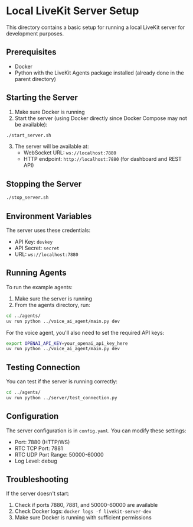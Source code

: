 # Local LiveKit Server Setup

This directory contains a basic setup for running a local LiveKit server for development purposes.

## Prerequisites

- Docker
- Python with the LiveKit Agents package installed (already done in the parent directory)

## Starting the Server

1. Make sure Docker is running
2. Start the server (using Docker directly since Docker Compose may not be available):

```bash
./start_server.sh
```

3. The server will be available at:
   - WebSocket URL: `ws://localhost:7880`
   - HTTP endpoint: `http://localhost:7880` (for dashboard and REST API)

## Stopping the Server

```bash
./stop_server.sh
```

## Environment Variables

The server uses these credentials:
- API Key: `devkey`
- API Secret: `secret`
- URL: `ws://localhost:7880`

## Running Agents

To run the example agents:

1. Make sure the server is running
2. From the agents directory, run:

```bash
cd ../agents/
uv run python ../voice_ai_agent/main.py dev
```

For the voice agent, you'll also need to set the required API keys:

```bash
export OPENAI_API_KEY=your_openai_api_key_here
uv run python ../voice_ai_agent/main.py dev
```

## Testing Connection

You can test if the server is running correctly:

```bash
cd ../agents/
uv run python ../server/test_connection.py
```

## Configuration

The server configuration is in `config.yaml`. You can modify these settings:
- Port: 7880 (HTTP/WS)
- RTC TCP Port: 7881
- RTC UDP Port Range: 50000-60000
- Log Level: debug

## Troubleshooting

If the server doesn't start:
1. Check if ports 7880, 7881, and 50000-60000 are available
2. Check Docker logs: `docker logs -f livekit-server-dev`
3. Make sure Docker is running with sufficient permissions